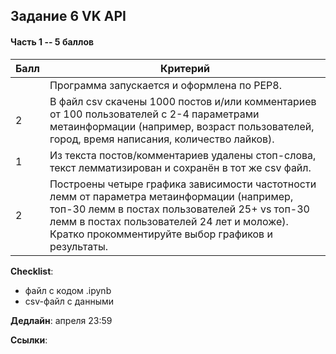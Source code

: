## Задание 6  VK API

#### Часть 1 -- 5 баллов 

|Балл|Критерий|
|----|--------|
||Программа запускается и оформлена по PEP8.|
|2|В файл csv скачены 1000 постов и/или комментариев от 100 пользователей с 2-4 параметрами метаинформации (например, возраст пользователей, город, время написания, количество лайков).|
|1|Из текста постов/комментариев удалены стоп-слова, текст лемматизирован и сохранён в тот же csv файл.|
|2|Построены четыре графика зависимости частотности лемм от параметра метаинформации (например, топ-30 лемм в постах пользователей 25+ vs топ-30 лемм в постах пользователей 24 лет и моложе). Кратко прокомментируйте выбор графиков и результаты.|

**Checklist**:
- файл с кодом .ipynb
- csv-файл с данными

**Дедлайн**: 
апреля 23:59

**Ссылки**:
